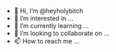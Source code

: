 - 👋 Hi, I’m @heyholybitch
- 👀 I’m interested in ...
- 🌱 I’m currently learning ...
- 💞️ I’m looking to collaborate on ...
- 📫 How to reach me ...

<!---
heyholybitch/heyholybitch is a ✨ special ✨ repository because its `README.md` (this file) appears on your GitHub profile.
You can click the Preview link to take a look at your changes.
--->
